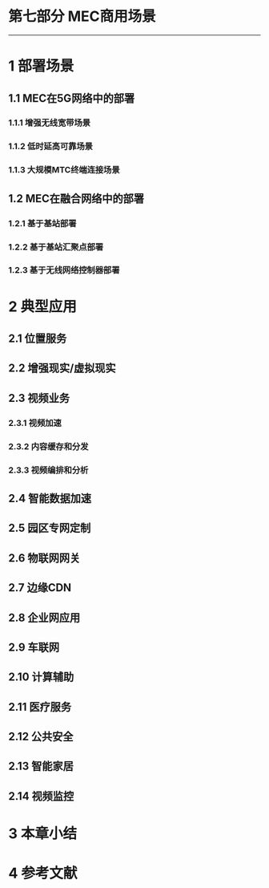 # 第七部分 MEC商用场景           	
--------           
# 1	部署场景	              
## 1.1	MEC在5G网络中的部署	          
### 1.1.1	增强无线宽带场景	            
### 1.1.2	低时延高可靠场景	           
### 1.1.3	大规模MTC终端连接场景	           
## 1.2	MEC在融合网络中的部署	           
### 1.2.1	基于基站部署	           
### 1.2.2	基于基站汇聚点部署	           
### 1.2.3	基于无线网络控制器部署	            
# 2	典型应用	            
## 2.1	位置服务	              
## 2.2	增强现实/虚拟现实	            
## 2.3	视频业务	            
### 2.3.1	视频加速	              
### 2.3.2	内容缓存和分发	              
### 2.3.3	视频编排和分析	            
## 2.4	智能数据加速	                  
## 2.5	园区专网定制	                
## 2.6	物联网网关	              
## 2.7	边缘CDN	                
## 2.8	企业网应用	              
## 2.9	车联网	              
## 2.10	计算辅助	                 
## 2.11	医疗服务	                  
## 2.12	公共安全	                  
## 2.13	智能家居	                 
## 2.14	视频监控	                   
# 3  本章小结	                  
# 4	参考文献                   
	
